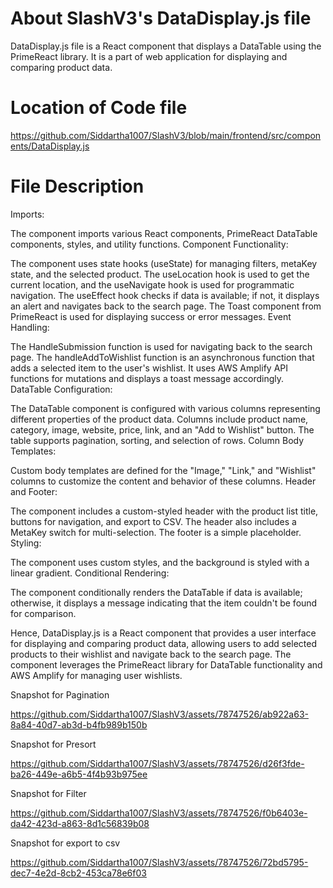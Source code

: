 # About SlashV3's DataDisplay.js file 
DataDisplay.js file is a React component that displays a DataTable using the PrimeReact library. It is a part of web application for displaying and comparing product data.

# Location of Code file
https://github.com/Siddartha1007/SlashV3/blob/main/frontend/src/components/DataDisplay.js

# File Description
Imports:

The component imports various React components, PrimeReact DataTable components, styles, and utility functions.
Component Functionality:

The component uses state hooks (useState) for managing filters, metaKey state, and the selected product.
The useLocation hook is used to get the current location, and the useNavigate hook is used for programmatic navigation.
The useEffect hook checks if data is available; if not, it displays an alert and navigates back to the search page.
The Toast component from PrimeReact is used for displaying success or error messages.
Event Handling:

The HandleSubmission function is used for navigating back to the search page.
The handleAddToWishlist function is an asynchronous function that adds a selected item to the user's wishlist. It uses AWS Amplify API functions for mutations and displays a toast message accordingly.
DataTable Configuration:

The DataTable component is configured with various columns representing different properties of the product data.
Columns include product name, category, image, website, price, link, and an "Add to Wishlist" button.
The table supports pagination, sorting, and selection of rows.
Column Body Templates:

Custom body templates are defined for the "Image," "Link," and "Wishlist" columns to customize the content and behavior of these columns.
Header and Footer:

The component includes a custom-styled header with the product list title, buttons for navigation, and export to CSV. The header also includes a MetaKey switch for multi-selection.
The footer is a simple placeholder.
Styling:

The component uses custom styles, and the background is styled with a linear gradient.
Conditional Rendering:

The component conditionally renders the DataTable if data is available; otherwise, it displays a message indicating that the item couldn't be found for comparison.

Hence, DataDisplay.js is a React component that provides a user interface for displaying and comparing product data, allowing users to add selected products to their wishlist and navigate back to the search page. The component leverages the PrimeReact library for DataTable functionality and AWS Amplify for managing user wishlists.


Snapshot for Pagination


https://github.com/Siddartha1007/SlashV3/assets/78747526/ab922a63-8a84-40d7-ab3d-b4fb989b150b



Snapshot for Presort


https://github.com/Siddartha1007/SlashV3/assets/78747526/d26f3fde-ba26-449e-a6b5-4f4b93b975ee




Snapshot for Filter



https://github.com/Siddartha1007/SlashV3/assets/78747526/f0b6403e-da42-423d-a863-8d1c56839b08



Snapshot for export to csv


https://github.com/Siddartha1007/SlashV3/assets/78747526/72bd5795-dec7-4e2d-8cb2-453ca78e6f03




